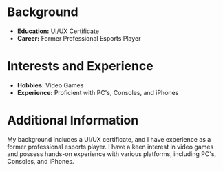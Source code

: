 # Background

- **Education:** UI/UX Certificate
- **Career:** Former Professional Esports Player

# Interests and Experience

- **Hobbies:** Video Games
- **Experience:** Proficient with PC's, Consoles, and iPhones

# Additional Information

My background includes a UI/UX certificate, and I have experience as a former professional esports player. I have a keen interest in video games and possess hands-on experience with various platforms, including PC's, Consoles, and iPhones.